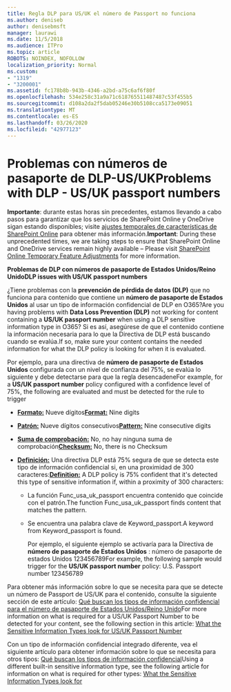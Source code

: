 ```yaml
---
title: Regla DLP para US/UK el número de Passport no funciona
ms.author: deniseb
author: denisebmsft
manager: laurawi
ms.date: 11/5/2018
ms.audience: ITPro
ms.topic: article
ROBOTS: NOINDEX, NOFOLLOW
localization_priority: Normal
ms.custom:
- "1319"
- "3200001"
ms.assetid: fc178b8b-943b-4346-a2bd-a75c6af6f80f
ms.openlocfilehash: 534e258c31a9a71c618765511487487c53f455b5
ms.sourcegitcommit: d108a2da2f5dab05246e30b5108cca5173e09051
ms.translationtype: MT
ms.contentlocale: es-ES
ms.lasthandoff: 03/26/2020
ms.locfileid: "42977123"
---
```

# <a name="problems-with-dlp---usuk-passport-numbers"></a><span data-ttu-id="a122b-102">Problemas con números de pasaporte de DLP-US/UK</span><span class="sxs-lookup"><span data-stu-id="a122b-102">Problems with DLP - US/UK passport numbers</span></span>

<span data-ttu-id="a122b-103">**Importante**: durante estas horas sin precedentes, estamos llevando a cabo pasos para garantizar que los servicios de SharePoint Online y OneDrive sigan estando disponibles; visite [ajustes temporales de características de SharePoint Online](https://aka.ms/ODSPAdjustments) para obtener más información.</span><span class="sxs-lookup"><span data-stu-id="a122b-103">**Important**: During these unprecedented times, we are taking steps to ensure that SharePoint Online and OneDrive services remain highly available – Please visit [SharePoint Online Temporary Feature Adjustments](https://aka.ms/ODSPAdjustments) for more information.</span></span>

<span data-ttu-id="a122b-104">**Problemas de DLP con números de pasaporte de Estados Unidos/Reino Unido**</span><span class="sxs-lookup"><span data-stu-id="a122b-104">**DLP issues with US/UK passport numbers**</span></span>

<span data-ttu-id="a122b-105">¿Tiene problemas con la **prevención de pérdida de datos (DLP)** que no funciona para contenido que contiene un **número de pasaporte de Estados Unidos** al usar un tipo de información confidencial de DLP en O365?</span><span class="sxs-lookup"><span data-stu-id="a122b-105">Are you having problems with **Data Loss Prevention (DLP)** not working for content containing a **US/UK passport number** when using a DLP sensitive information type in O365?</span></span> <span data-ttu-id="a122b-106">Si es así, asegúrese de que el contenido contiene la información necesaria para lo que la Directiva de DLP está buscando cuando se evalúa.</span><span class="sxs-lookup"><span data-stu-id="a122b-106">If so, make sure your content contains the needed information for what the DLP policy is looking for when it is evaluated.</span></span>
  
<span data-ttu-id="a122b-107">Por ejemplo, para una directiva de **número de pasaporte de Estados Unidos** configurada con un nivel de confianza del 75%, se evalúa lo siguiente y debe detectarse para que la regla desencadene</span><span class="sxs-lookup"><span data-stu-id="a122b-107">For example, for a **US/UK passport number** policy configured with a confidence level of 75%, the following are evaluated and must be detected for the rule to trigger</span></span>
  
- <span data-ttu-id="a122b-108">**[Formato:](https://docs.microsoft.com/office365/securitycompliance/what-the-sensitive-information-types-look-for#format-77)** Nueve dígitos</span><span class="sxs-lookup"><span data-stu-id="a122b-108">**[Format:](https://docs.microsoft.com/office365/securitycompliance/what-the-sensitive-information-types-look-for#format-77)** Nine digits</span></span>

- <span data-ttu-id="a122b-109">**[Patrón:](https://docs.microsoft.com/office365/securitycompliance/what-the-sensitive-information-types-look-for#pattern-77)** Nueve dígitos consecutivos</span><span class="sxs-lookup"><span data-stu-id="a122b-109">**[Pattern:](https://docs.microsoft.com/office365/securitycompliance/what-the-sensitive-information-types-look-for#pattern-77)** Nine consecutive digits</span></span>

- <span data-ttu-id="a122b-110">**[Suma de comprobación:](https://docs.microsoft.com/office365/securitycompliance/what-the-sensitive-information-types-look-for#checksum-76)** No, no hay ninguna suma de comprobación</span><span class="sxs-lookup"><span data-stu-id="a122b-110">**[Checksum:](https://docs.microsoft.com/office365/securitycompliance/what-the-sensitive-information-types-look-for#checksum-76)** No, there is no Checksum</span></span>

- <span data-ttu-id="a122b-111">**[Definición:](https://docs.microsoft.com/office365/securitycompliance/what-the-sensitive-information-types-look-for#definition-77)** Una directiva DLP está 75% segura de que se detecta este tipo de información confidencial si, en una proximidad de 300 caracteres:</span><span class="sxs-lookup"><span data-stu-id="a122b-111">**[Definition:](https://docs.microsoft.com/office365/securitycompliance/what-the-sensitive-information-types-look-for#definition-77)** A DLP policy is 75% confident that it's detected this type of sensitive information if, within a proximity of 300 characters:</span></span>

  - <span data-ttu-id="a122b-112">La función Func_usa_uk_passport encuentra contenido que coincide con el patrón.</span><span class="sxs-lookup"><span data-stu-id="a122b-112">The function Func_usa_uk_passport finds content that matches the pattern.</span></span>

  - <span data-ttu-id="a122b-113">Se encuentra una palabra clave de Keyword_passport.</span><span class="sxs-lookup"><span data-stu-id="a122b-113">A keyword from Keyword_passport is found.</span></span>

    <span data-ttu-id="a122b-114">Por ejemplo, el siguiente ejemplo se activaría para la Directiva de **número de pasaporte de Estados Unidos** : número de pasaporte de estados Unidos 123456789</span><span class="sxs-lookup"><span data-stu-id="a122b-114">For example, the following sample would trigger for the **US/UK passport number** policy: U.S. Passport number 123456789</span></span>

<span data-ttu-id="a122b-115">Para obtener más información sobre lo que se necesita para que se detecte un número de Passport de US/UK para el contenido, consulte la siguiente sección de este artículo: [Qué buscan los tipos de información confidencial para el número de pasaporte de Estados Unidos/Reino Unido](https://docs.microsoft.com/office365/securitycompliance/what-the-sensitive-information-types-look-for#us--uk-passport-number)</span><span class="sxs-lookup"><span data-stu-id="a122b-115">For more information on what is required for a US/UK Passport Number to be detected for your content, see the following section in this article: [What the Sensitive Information Types look for US/UK Passport Number](https://docs.microsoft.com/office365/securitycompliance/what-the-sensitive-information-types-look-for#us--uk-passport-number)</span></span>
  
<span data-ttu-id="a122b-116">Con un tipo de información confidencial integrado diferente, vea el siguiente artículo para obtener información sobre lo que se necesita para otros tipos: [Qué buscan los tipos de información confidencial](https://docs.microsoft.com/office365/securitycompliance/what-the-sensitive-information-types-look-for)</span><span class="sxs-lookup"><span data-stu-id="a122b-116">Using a different built-in sensitive information type, see the following article for information on what is required for other types: [What the Sensitive Information Types look for](https://docs.microsoft.com/office365/securitycompliance/what-the-sensitive-information-types-look-for)</span></span>
  